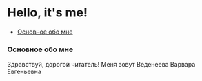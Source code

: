 # Hello, it's me!
+ [Основное обо мне](#a)
### Основное обо мне<a name="a"></a>
  Здравствуй, дорогой читатель! Меня зовут Веденеева Варвара Евгеньевна
